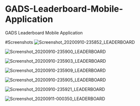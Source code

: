 # GADS-Leaderboard-Mobile-Application
GADS Leaderboard Mobile Application

#Screenshots
![Screenshot_20200910-235852_LEADERBOARD](https://user-images.githubusercontent.com/46837967/92821917-7e381b80-f3c3-11ea-8f4e-ddd21a14042c.jpg)


![Screenshot_20200910-235900_LEADERBOARD](https://user-images.githubusercontent.com/46837967/92822451-133b1480-f3c4-11ea-9675-eb8d1ab36146.jpg)


![Screenshot_20200910-235903_LEADERBOARD](https://user-images.githubusercontent.com/46837967/92822456-13d3ab00-f3c4-11ea-98eb-d81f3f08d573.jpg)


![Screenshot_20200910-235909_LEADERBOARD](https://user-images.githubusercontent.com/46837967/92822460-1504d800-f3c4-11ea-8692-e07746276d08.jpg)


![Screenshot_20200910-235905_LEADERBOARD](https://user-images.githubusercontent.com/46837967/92822458-146c4180-f3c4-11ea-8613-38e3ab1626d5.jpg)


![Screenshot_20200910-235921_LEADERBOARD](https://user-images.githubusercontent.com/46837967/92822463-159d6e80-f3c4-11ea-978c-b474030a4c12.jpg)


![Screenshot_20200911-000350_LEADERBOARD](https://user-images.githubusercontent.com/46837967/92822447-1209e780-f3c4-11ea-8e85-6561f76268be.jpg)




